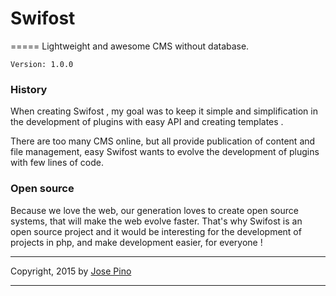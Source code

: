 # Swifost
=====
Lightweight and awesome CMS without database.

```
Version: 1.0.0
```

### History

When creating Swifost , my goal was to keep it simple and simplification in the development of plugins with easy API and creating templates .

There are too many CMS online, but all provide publication of content and file management, easy Swifost wants to evolve the development of plugins with few lines of code.

### Open source

Because we love the web, our generation loves to create open source systems, that will make the web evolve faster. That's why Swifost is an open source project and it would be interesting for the development of projects in php, and make development easier, for everyone !



-------------

Copyright, 2015 by [Jose Pino](http://twitter.com/jofpin)

-------------
